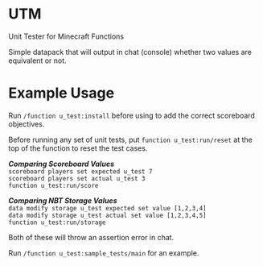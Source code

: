# UTM
Unit Tester for Minecraft Functions

Simple datapack that will output in chat (console) whether two values are equivalent or not.

# Example Usage

Run ```/function u_test:install``` before using to add the correct scoreboard objectives.

Before running any set of unit tests, put ```function u_test:run/reset``` at the top of the function to reset the test cases.

***Comparing Scoreboard Values***  
```scoreboard players set expected u_test 7```  
```scoreboard players set actual u_test 3```  
```function u_test:run/score```

***Comparing NBT Storage Values***  
```data modify storage u_test expected set value [1,2,3,4]```  
```data modify storage u_test actual set value [1,2,3,4,5]```  
```function u_test:run/storage```

Both of these will throw an assertion error in chat.

Run ```/function u_test:sample_tests/main``` for an example.
